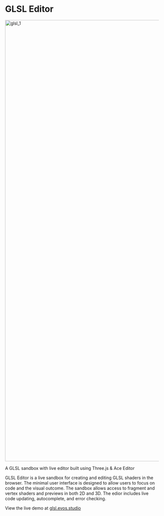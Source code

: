 # GLSL Editor

<img width="1438" alt="glsl_1" src="https://user-images.githubusercontent.com/17579788/231507701-f307c579-255e-49e9-9d8a-deb8ea7d4a77.png">

A GLSL sandbox with live editor built using Three.js & Ace Editor

GLSL Editor is a live sandbox for creating and editing GLSL shaders in the browser. The minimal user interface is designed to allow users to focus on code and the visual outcome. The sandbox allows access to fragment and vertex shaders and previews in both 2D and 3D. The edior includes live code updating, autocomplete, and error checking.

View the live demo at [glsl.evos.studio](https://glsl.evos.studio)
